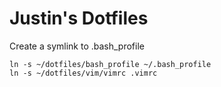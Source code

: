# Justin's Dotfiles


Create a symlink to .bash_profile
```
ln -s ~/dotfiles/bash_profile ~/.bash_profile
ln -s ~/dotfiles/vim/vimrc .vimrc
```
